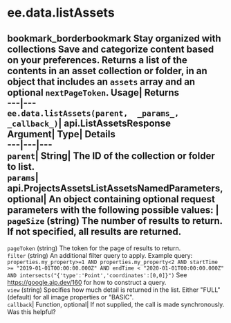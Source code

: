  
#  ee.data.listAssets 
bookmark_borderbookmark Stay organized with collections  Save and categorize content based on your preferences.
Returns a list of the contents in an asset collection or folder, in an object that includes an `assets` array and an optional `nextPageToken`. 
Usage| Returns  
---|---  
`ee.data.listAssets(parent,  _params_, _callback_)`| api.ListAssetsResponse  
Argument| Type| Details  
---|---|---  
`parent`| String| The ID of the collection or folder to list.  
`params`| api.ProjectsAssetsListAssetsNamedParameters, optional| An object containing optional request parameters with the following possible values:  | ` pageSize ` (string) The number of results to return. If not specified, all results are returned.  
---  
` pageToken ` (string) The token for the page of results to return.  
` filter ` (string) An additional filter query to apply. Example query: `properties.my_property>=1 AND properties.my_property<2 AND startTime >= "2019-01-01T00:00:00.000Z" AND endTime < "2020-01-01T00:00:00.000Z" AND intersects("{'type':'Point','coordinates':[0,0]}")` See https://google.aip.dev/160 for how to construct a query.  
` view ` (string) Specifies how much detail is returned in the list. Either "FULL" (default) for all image properties or "BASIC".  
`callback`| Function, optional| If not supplied, the call is made synchronously.  
Was this helpful?
